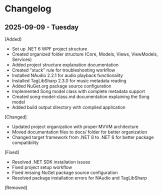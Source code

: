 # Changelog

## 2025-09-09 - Tuesday

[Added]

- Set up .NET 6 WPF project structure
- Created organized folder structure (Core, Models, Views, ViewModels, Services)
- Added project structure explanation documentation
- Created "stuck" rule for troubleshooting workflow
- Installed NAudio 2.2.1 for audio playback functionality
- Installed TagLibSharp 2.3.0 for music metadata reading
- Added NuGet.org package source configuration
- Implemented Song model class with complete metadata support
- Created song-model-class.md documentation explaining the Song model
- Added build output directory with compiled application

[Changed]

- Updated project organization with proper MVVM architecture
- Moved documentation files to docs/ folder for better organization
- Changed target framework from .NET 8 to .NET 6 for better package compatibility

[Fixed]

- Resolved .NET SDK installation issues
- Fixed project setup workflow
- Fixed missing NuGet package source configuration
- Resolved package installation errors for NAudio and TagLibSharp

[Removed]

